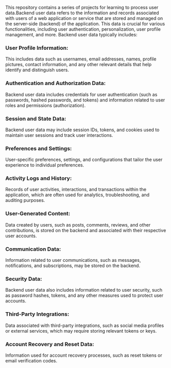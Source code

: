 This repository contains a series of projects for learning to process user data.Backend user data refers to the information and records associated with users of a web application or service that are stored and managed on the server-side (backend) of the application. This data is crucial for various functionalities, including user authentication, personalization, user profile management, and more. Backend user data typically includes:

### User Profile Information: 
This includes data such as usernames, email addresses, names, profile pictures, contact information, and any other relevant details that help identify and distinguish users.

### Authentication and Authorization Data: 
Backend user data includes credentials for user authentication (such as passwords, hashed passwords, and tokens) and information related to user roles and permissions (authorization).

### Session and State Data: 
Backend user data may include session IDs, tokens, and cookies used to maintain user sessions and track user interactions.

### Preferences and Settings:
 User-specific preferences, settings, and configurations that tailor the user experience to individual preferences.

### Activity Logs and History:
 Records of user activities, interactions, and transactions within the application, which are often used for analytics, troubleshooting, and auditing purposes.

### User-Generated Content: 
Data created by users, such as posts, comments, reviews, and other contributions, is stored on the backend and associated with their respective user accounts.

### Communication Data:
 Information related to user communications, such as messages, notifications, and subscriptions, may be stored on the backend.

### Security Data: 
Backend user data also includes information related to user security, such as password hashes, tokens, and any other measures used to protect user accounts.

### Third-Party Integrations: 
Data associated with third-party integrations, such as social media profiles or external services, which may require storing relevant tokens or keys.

### Account Recovery and Reset Data: 
Information used for account recovery processes, such as reset tokens or email verification codes.